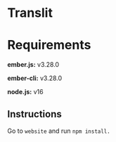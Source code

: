 # Translit

# Requirements
**ember.js:** v3.28.0 

**ember-cli:** v3.28.0

**node.js:** v16

## Instructions

Go to ```website``` and run ```npm install.```
